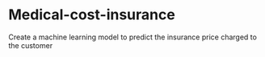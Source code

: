 # Medical-cost-insurance
Create a machine learning model to predict the insurance price charged to the customer
